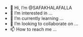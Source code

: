 - 👋 Hi, I’m @SAFAKHALAFALLA
- 👀 I’m interested in ...
- 🌱 I’m currently learning ...
- 💞️ I’m looking to collaborate on ...
- 📫 How to reach me ...

<!---
SAFAKHALAFALLA/SAFAKHALAFALLA is a ✨ special ✨ repository because its `README.md` (this file) appears on your GitHub profile.
You can click the Preview link to take a look at your changes.
--->
